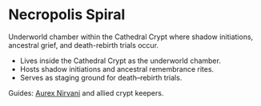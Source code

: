 # Necropolis Spiral

Underworld chamber within the Cathedral Crypt where shadow initiations, ancestral grief, and death-rebirth trials occur.

- Lives inside the Cathedral Crypt as the underworld chamber.
- Hosts shadow initiations and ancestral remembrance rites.
- Serves as staging ground for death–rebirth trials.

Guides: [Aurex Nirvani](../characters/aurex_nirvani.md) and allied crypt keepers.

